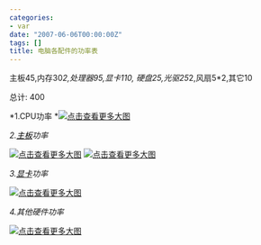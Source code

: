 ```yaml
---
categories:
- var
date: "2007-06-06T00:00:00Z"
tags: []
title: 电脑各配件的功率表
---
```


主板45,内存30*2,处理器95,显卡110,
硬盘25,光驱25*2,风扇5*2,其它10

总计: 400
 
*1.CPU功率 
*<a href="http://v1.bbs.zol.com.cn/tips/show_bbs_pic.php?picid=37477" target="_blank"><img title="点击查看更多大图" src="http://img8.zol.com.cn/bbs/38/a37477.jpg" border="0"></a>

*2.*<a style="text-decoration: underline;" href="http://detail.zol.com.cn/motherboard_index/subcate5_list_1.html" target="_blank"><font color="#000000">*主板*</font></a>*功率*

<a href="http://v1.bbs.zol.com.cn/tips/show_bbs_pic.php?picid=37478" target="_blank"><img title="点击查看更多大图" src="http://img8.zol.com.cn/bbs/38/a37478.jpg" border="0"></a>
<a href="http://v1.bbs.zol.com.cn/tips/show_bbs_pic.php?picid=37479" target="_blank"> <img title="点击查看更多大图" src="http://img8.zol.com.cn/bbs/38/a37479.jpg" border="0"></a> 

*3.*<a style="text-decoration: underline;" href="http://detail.zol.com.cn/vga_index/subcate6_list_1.html" target="_blank"><font color="#000000">*显卡*</font></a>*功率*

<a href="http://v1.bbs.zol.com.cn/tips/show_bbs_pic.php?picid=37481" target="_blank"><img title="点击查看更多大图" src="http://img8.zol.com.cn/bbs/38/a37481.jpg" border="0"></a>


*4.其他硬件功率*

<a href="http://v1.bbs.zol.com.cn/tips/show_bbs_pic.php?picid=37484" target="_blank"><img title="点击查看更多大图" src="http://img8.zol.com.cn/bbs/38/a37484.jpg" border="0"></a>
